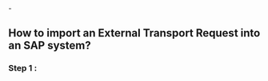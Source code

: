 -<!--Author: Aman Kumar-->
<!--Date: 02-09-2025-->
<!--This markdown file details the procedure to import an external package to an SAP system.-->
## How to import an External Transport Request into an SAP system?

### Step 1 : 